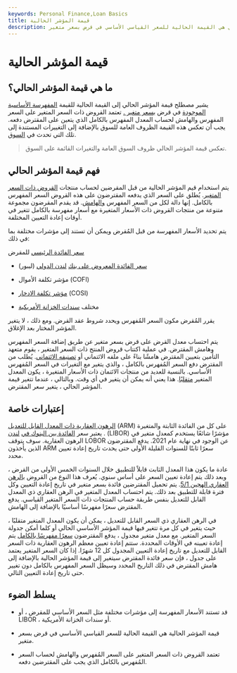 ```yaml
---
keywords: Personal Finance,Loan Basics
title: قيمة المؤشر الحالية
description: قيمة المؤشر الحالي هي القيمة الحالية للسعر القياسي الأساسي في قرض بسعر متغير.
---
```


# قيمة المؤشر الحالية
## ما هي قيمة المؤشر الحالي؟

يشير مصطلح قيمة المؤشر الحالي إلى القيمة الحالية للقيمة [المفهرسة الأساسية](/indexed_rate) [الموجودة](/indexed_rate) في قرض [بسعر متغير .](/variableinterestrate) تعتمد القروض ذات السعر المتغير على السعر المفهرس والهامش لحساب المعدل المفهرس بالكامل الذي يتعين على المقترض دفعه. يجب أن تعكس هذه القيمة الظروف العامة للسوق بالإضافة إلى التغييرات المستندة إلى تلك التي تحدث في [السوق](/market).

> تعكس قيمة المؤشر الحالي ظروف السوق العامة والتغيرات القائمة على السوق.

>

## فهم قيمة المؤشر الحالي

يتم استخدام قيم المؤشر الحالية من قبل المقرضين لحساب منتجات [القروض ذات السعر المتغير](/loan). يُطلق على السعر الذي يدفعه المقترضون على هذه القروض السعر المفهرس بالكامل. إنها دالة لكل من السعر المفهرس [والهامش](/margin). قد يقدم المقرضون مجموعة متنوعة من منتجات القروض ذات الأسعار المتغيرة مع أسعار مفهرسة بالكامل تتغير في أوقات إعادة التعيين المختلفة.

يتم تحديد الأسعار المفهرسة من قبل المُقرض ويمكن أن تستند إلى مؤشرات مختلفة بما في ذلك:

[سعر الفائدة الرئيسي](/primerate) للمقرض

- [سعر الفائدة المعروض على بنك](/libor) [لندن الدولي](/libor) (ليبور)

- مؤشر تكلفة الأموال (COFI)

- [مؤشر تكلفة الادخار](/cosiindex) (COSI)

- مختلف [سندات الخزانة الأمريكية](/ustreasury)

يقرر المُقرض مكون السعر المُفهرس ويحدد شروط عقد القرض. ومع ذلك ، لا يتغير المؤشر المختار بعد الإغلاق.

يتم احتساب معدل القرض على قرض بسعر متغير عن طريق إضافة السعر المفهرس وهامش المقترض. في عملية اكتتاب قروض المنتج ذات السعر المتغير ، يقوم متعهد التأمين بتعيين المقترض هامشًا بناءً على ملفه الائتماني أو [تصنيفه الائتماني](/creditrating). يُطلب من المقترض دفع السعر المُفهرس بالكامل ، والذي يتغير مع التغيرات في السعر المُفهرس الأساسي. بالنسبة للعديد من منتجات الائتمان ذات الأسعار المتغيرة ، يكون المعدل المتغير [متقلبًا](/volatility). هذا يعني أنه يمكن أن يتغير في أي وقت. وبالتالي ، عندما تتغير قيمة المؤشر الحالي ، يتغير سعر المقترض.

## إعتبارات خاصة

[الرهون العقارية ذات المعدل القابل للتعديل](/arm) (ARM) على كل من الفائدة الثابتة والمتغيرة . يعتبر سعر [الفائدة بين البنوك في](/interest) [لندن](/libor) (LIBOR) مؤشرًا شائعًا يستخدم كمعدل متغير في الرهون العقارية. سوف يتوقف LOBOR عن الوجود في نهاية عام 2021. يدفع المقترضون الذين يأخذون ARM سعرًا ثابتًا للسنوات القليلة الأولى حتى يحدث تاريخ إعادة تعيين محدد.

عادة ما يكون هذا المعدل الثابت قابلاً للتطبيق خلال السنوات الخمس الأولى من القرض ، وبعد ذلك يتم إعادة تعيين السعر على أساس سنوي. يُعرف هذا النوع من القروض [بالرهن العقاري الهجين 5/1](/5-1_arm). يتم تحميل المقترضين فائدة بسعر متغير في تاريخ إعادة التعيين وكل فترة قابلة للتطبيق بعد ذلك. يتم احتساب المعدل المتغير في الرهن العقاري ذي المعدل القابل للتعديل بنفس طريقة حساب المنتجات ذات السعر المتغير القياسي. يدفع المقترض سعرًا مفهرسًا أساسيًا بالإضافة إلى الهامش.

في الرهن العقاري ذي السعر القابل للتعديل ، يمكن أن يكون المعدل المتغير متقلبًا ، حيث يتغير في كل مرة تتغير فيها قيمة المؤشر الأساسي الحالي أو كلما أمكن جدولة السعر المتغير. مع معدل متغير مجدول ، يدفع المقترضون [سعرًا مفهرسًا بالكامل](/fullyindexedinterestrate) يتم إعادة تعيينه في الأوقات المحددة. ستتم إعادة تعيين معظم الرهون العقارية ذات السعر القابل للتعديل مع تاريخ إعادة التعيين المجدول كل 12 شهرًا. إذا كان السعر المتغير يعتمد على جدول ، فإن سعر فائدة المقترض سيتغير إلى قيمة المؤشر الحالية بالإضافة إلى هامش المقترض في ذلك التاريخ المحدد وسيظل السعر المفهرس بالكامل دون تغيير حتى تاريخ إعادة التعيين التالي.

## يسلط الضوء

- قد تستند الأسعار المفهرسة إلى مؤشرات مختلفة مثل السعر الأساسي للمقرض ، أو LIBOR ، أو سندات الخزانة الأمريكية.

- قيمة المؤشر الحالية هي القيمة الحالية للسعر القياسي الأساسي في قرض بسعر متغير.

- تعتمد القروض ذات السعر المتغير على السعر المُفهرس والهامش لحساب السعر المُفهرس بالكامل الذي يجب على المقترضين دفعه.

